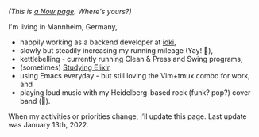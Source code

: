 <!--
.. title: What I'm doing at the moment
.. slug: now
.. date: 2016-06-22 17:44:06 UTC-05:00
.. tags:
.. category:
.. link:
.. description:
.. type: text
-->

_(This is [a Now page](http://nownownow.com/about). Where's yours?)_

I'm living in Mannheim, Germany,

- happily working as a backend developer at [ioki](https://ioki.com/),
- slowly but steadily increasing my running mileage (Yay! 🙌),
- kettlebelling - currently running Clean & Press and Swing programs,
- (sometimes) [Studying Elixir](https://pragprog.com/titles/elixir16/programming-elixir-1-6/),
- using Emacs everyday - but still loving the Vim+tmux combo for work, and
- playing loud music with my Heidelberg-based rock (funk? pop?) cover band (🤘).

When my activities or priorities change, I’ll update this page. Last update was January 13th, 2022.
